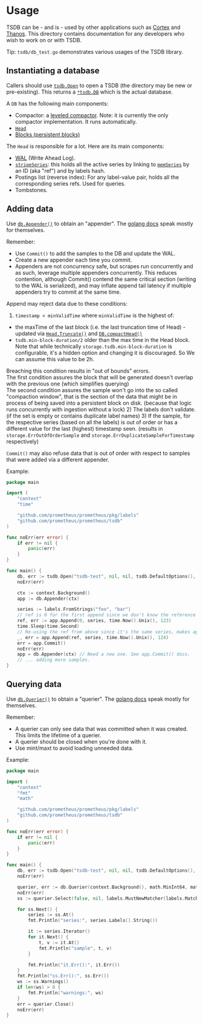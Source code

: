 # Usage

TSDB can be - and is - used by other applications such as [Cortex](https://cortexmetrics.io/) and [Thanos](https://thanos.io/).
This directory contains documentation for any developers who wish to work on or with TSDB.

Tip: `tsdb/db_test.go` demonstrates various usages of the TSDB library.

## Instantiating a database

Callers should use [`tsdb.Open`](https://pkg.go.dev/github.com/prometheus/prometheus@v1.8.2-0.20211105201321-411021ada9ab/tsdb#Open) to open a TSDB
(the directory may be new or pre-existing).
This returns a [`*tsdb.DB`](https://pkg.go.dev/github.com/prometheus/prometheus@v1.8.2-0.20211105201321-411021ada9ab/tsdb#DB) which is the actual database.

A `DB` has the following main components:

* Compactor: a [leveled compactor](https://pkg.go.dev/github.com/prometheus/prometheus@v1.8.2-0.20211105201321-411021ada9ab/tsdb#LeveledCompactor). Note: it is currently the only compactor implementation. It runs automatically.
* [`Head`](https://pkg.go.dev/github.com/prometheus/prometheus@v1.8.2-0.20211105201321-411021ada9ab/tsdb#DB.Head)
* [Blocks (persistent blocks)](https://pkg.go.dev/github.com/prometheus/prometheus@v1.8.2-0.20211105201321-411021ada9ab/tsdb#DB.Blocks)

The `Head` is responsible for a lot.  Here are its main components:

* [WAL](https://pkg.go.dev/github.com/prometheus/prometheus@v1.8.2-0.20211105201321-411021ada9ab/tsdb/wal#WAL) (Write Ahead Log).
* [`stripeSeries`](https://github.com/prometheus/prometheus/blob/411021ada9ab41095923b8d2df9365b632fd40c3/tsdb/head.go#L1292):
  this holds all the active series by linking to [`memSeries`](https://github.com/prometheus/prometheus/blob/411021ada9ab41095923b8d2df9365b632fd40c3/tsdb/head.go#L1462)
  by an ID (aka "ref") and by labels hash.
* Postings list (reverse index): For any label-value pair, holds all the corresponding series refs. Used for queries.
* Tombstones.


## Adding data

Use [`db.Appender()`](https://pkg.go.dev/github.com/prometheus/prometheus@v1.8.2-0.20211105201321-411021ada9ab/tsdb#DB.Appender) to obtain an "appender".
The [golang docs](https://pkg.go.dev/github.com/prometheus/prometheus@v1.8.2-0.20211105201321-411021ada9ab/storage#Appender) speak mostly for themselves.

Remember:

* Use `Commit()` to add the samples to the DB and update the WAL.
* Create a new appender each time you commit.
* Appenders are not concurrency safe, but scrapes run concurrently and as such, leverage multiple appenders concurrently.
  This reduces contention, although Commit() contend the same critical section (writing to the WAL is serialized), and may
  inflate append tail latency if multiple appenders try to commit at the same time.

Append may reject data due to these conditions:

1) `timestamp < minValidTime` where `minValidTime` is the highest of:
  * the maxTime of the last block (i.e. the last truncation time of Head) - updated via [`Head.Truncate()`](https://pkg.go.dev/github.com/prometheus/prometheus@v1.8.2-0.20211105201321-411021ada9ab/tsdb#Head.Truncate) and [`DB.compactHead()`](https://github.com/prometheus/prometheus/blob/411021ada9ab41095923b8d2df9365b632fd40c3/tsdb/db.go#L968)
  * `tsdb.min-block-duration/2` older than the max time in the Head block. Note that while technically `storage.tsdb.min-block-duration` is configurable, it's a hidden option and changing it is discouraged.  So We can assume this value to be 2h.

  Breaching this condition results in "out of bounds" errors.  
  The first condition assures the block that will be generated doesn't overlap with the previous one (which simplifies querying)  
  The second condition assures the sample won't go into the so called "compaction window", that is the section of the data that might be in process of being saved into a persistent block on disk.  (because that logic runs concurrently with ingestion without a lock)
2) The labels don't validate. (if the set is empty or contains duplicate label names)
3) If the sample, for the respective series (based on all the labels) is out of order or has a different value for the last (highest) timestamp seen. (results in `storage.ErrOutOfOrderSample` and `storage.ErrDuplicateSampleForTimestamp` respectively)

`Commit()` may also refuse data that is out of order with respect to samples that were added via a different appender.

Example:

```go
package main

import (
	"context"
	"time"

	"github.com/prometheus/prometheus/pkg/labels"
	"github.com/prometheus/prometheus/tsdb"
)

func noErr(err error) {
	if err != nil {
		panic(err)
	}
}

func main() {
	db, err := tsdb.Open("tsdb-test", nil, nil, tsdb.DefaultOptions(), nil)
	noErr(err)

	ctx := context.Background()
	app := db.Appender(ctx)

	series := labels.FromStrings("foo", "bar")
	// ref is 0 for the first append since we don't know the reference for the series.
	ref, err := app.Append(0, series, time.Now().Unix(), 123)
	time.Sleep(time.Second)
	// Re-using the ref from above since it's the same series, makes append faster.
	_, err = app.Append(ref, series, time.Now().Unix(), 124)
	err = app.Commit()
	noErr(err)
	app = db.Appender(ctx) // Need a new one. See app.Commit() docs.
	// ... adding more samples.
}
```


## Querying data

Use [`db.Querier()`](https://pkg.go.dev/github.com/prometheus/prometheus@v1.8.2-0.20211105201321-411021ada9ab/tsdb#DB.Querier) to obtain a "querier".
The [golang docs](https://pkg.go.dev/github.com/prometheus/prometheus@v1.8.2-0.20211105201321-411021ada9ab/storage#Querier) speak mostly for themselves.

Remember:

* A querier can only see data that was committed when it was created. This limits the lifetime of a querier.
* A querier should be closed when you're done with it.
* Use mint/maxt to avoid loading unneeded data.

Example:

```go
package main

import (
	"context"
	"fmt"
	"math"

	"github.com/prometheus/prometheus/pkg/labels"
	"github.com/prometheus/prometheus/tsdb"
)

func noErr(err error) {
	if err != nil {
		panic(err)
	}
}

func main() {
	db, err := tsdb.Open("tsdb-test", nil, nil, tsdb.DefaultOptions(), nil)
	noErr(err)

	querier, err := db.Querier(context.Background(), math.MinInt64, math.MaxInt64)
	noErr(err)
	ss := querier.Select(false, nil, labels.MustNewMatcher(labels.MatchEqual, "foo", "bar"))

	for ss.Next() {
		series := ss.At()
		fmt.Println("series:", series.Labels().String())

		it := series.Iterator()
		for it.Next() {
			t, v := it.At()
			fmt.Println("sample", t, v)
		}

		fmt.Println("it.Err():", it.Err())
	}
	fmt.Println("ss.Err():", ss.Err())
	ws := ss.Warnings()
	if len(ws) > 0 {
		fmt.Println("warnings:", ws)
	}
	err = querier.Close()
	noErr(err)
}
```
